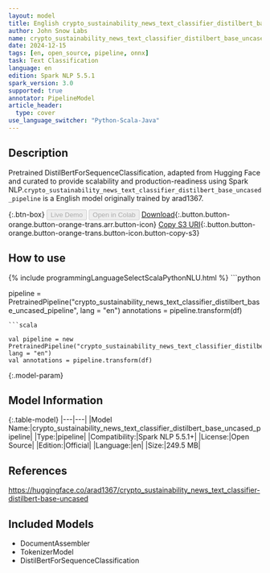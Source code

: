 ```yaml
---
layout: model
title: English crypto_sustainability_news_text_classifier_distilbert_base_uncased_pipeline pipeline DistilBertForSequenceClassification from arad1367
author: John Snow Labs
name: crypto_sustainability_news_text_classifier_distilbert_base_uncased_pipeline
date: 2024-12-15
tags: [en, open_source, pipeline, onnx]
task: Text Classification
language: en
edition: Spark NLP 5.5.1
spark_version: 3.0
supported: true
annotator: PipelineModel
article_header:
  type: cover
use_language_switcher: "Python-Scala-Java"
---
```


## Description

Pretrained DistilBertForSequenceClassification, adapted from Hugging Face and curated to provide scalability and production-readiness using Spark NLP.`crypto_sustainability_news_text_classifier_distilbert_base_uncased_pipeline` is a English model originally trained by arad1367.

{:.btn-box}
<button class="button button-orange" disabled>Live Demo</button>
<button class="button button-orange" disabled>Open in Colab</button>
[Download](https://s3.amazonaws.com/auxdata.johnsnowlabs.com/public/models/crypto_sustainability_news_text_classifier_distilbert_base_uncased_pipeline_en_5.5.1_3.0_1734249213191.zip){:.button.button-orange.button-orange-trans.arr.button-icon}
[Copy S3 URI](s3://auxdata.johnsnowlabs.com/public/models/crypto_sustainability_news_text_classifier_distilbert_base_uncased_pipeline_en_5.5.1_3.0_1734249213191.zip){:.button.button-orange.button-orange-trans.button-icon.button-copy-s3}

## How to use



<div class="tabs-box" markdown="1">
{% include programmingLanguageSelectScalaPythonNLU.html %}
```python

pipeline = PretrainedPipeline("crypto_sustainability_news_text_classifier_distilbert_base_uncased_pipeline", lang = "en")
annotations =  pipeline.transform(df)   

```
```scala

val pipeline = new PretrainedPipeline("crypto_sustainability_news_text_classifier_distilbert_base_uncased_pipeline", lang = "en")
val annotations = pipeline.transform(df)

```
</div>

{:.model-param}
## Model Information

{:.table-model}
|---|---|
|Model Name:|crypto_sustainability_news_text_classifier_distilbert_base_uncased_pipeline|
|Type:|pipeline|
|Compatibility:|Spark NLP 5.5.1+|
|License:|Open Source|
|Edition:|Official|
|Language:|en|
|Size:|249.5 MB|

## References

https://huggingface.co/arad1367/crypto_sustainability_news_text_classifier-distilbert-base-uncased

## Included Models

- DocumentAssembler
- TokenizerModel
- DistilBertForSequenceClassification